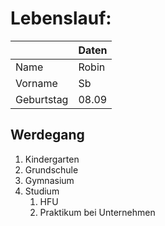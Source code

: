 # Lebenslauf:


|            | Daten     |
| ---------- |---------- |
| Name       | Robin     |
| Vorname    | Sb        |
| Geburtstag | 08.09     |


## Werdegang
1) Kindergarten
1) Grundschule
1) Gymnasium
1) Studium
    1) HFU
    1) Praktikum bei Unternehmen



